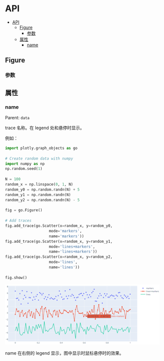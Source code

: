# API

- [API](#api)
  - [Figure](#figure)
    - [参数](#%e5%8f%82%e6%95%b0)
  - [属性](#%e5%b1%9e%e6%80%a7)
    - [name](#name)

## Figure

### 参数

## 属性

### name

Parent: `data`

trace 名称。在 legend 处和悬停时显示。

例如：

```py
import plotly.graph_objects as go

# Create random data with numpy
import numpy as np
np.random.seed(1)

N = 100
random_x = np.linspace(0, 1, N)
random_y0 = np.random.randn(N) + 5
random_y1 = np.random.randn(N)
random_y2 = np.random.randn(N) - 5

fig = go.Figure()

# Add traces
fig.add_trace(go.Scatter(x=random_x, y=random_y0,
                    mode='markers',
                    name='markers'))
fig.add_trace(go.Scatter(x=random_x, y=random_y1,
                    mode='lines+markers',
                    name='lines+markers'))
fig.add_trace(go.Scatter(x=random_x, y=random_y2,
                    mode='lines',
                    name='lines'))

fig.show()
```

![scatter](images/2020-03-14-10-11-38.png)

name 在右侧的 legend 显示，图中显示时鼠标悬停时的效果。